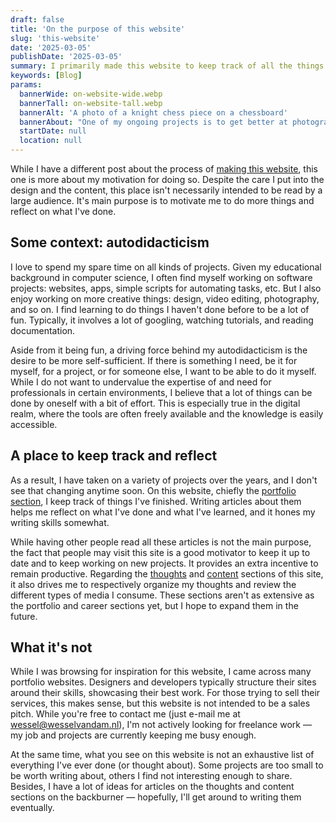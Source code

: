 ```yaml
---
draft: false
title: 'On the purpose of this website'
slug: 'this-website'
date: '2025-03-05'
publishDate: '2025-03-05'
summary: I primarily made this website to keep track of all the things I do, and to motivate me to do more things.
keywords: [Blog]
params:
  bannerWide: on-website-wide.webp
  bannerTall: on-website-tall.webp
  bannerAlt: 'A photo of a knight chess piece on a chessboard'
  bannerAbout: "One of my ongoing projects is to get better at photography and photo editing. When I got a fancy chess set from my parents, I practiced taking photos of it &mdash; this is one of the results. Getting better at chess is also on my list, but when my online play started to interfere with my productivity, I put it on hold. Autodiadacticism is great, but at times I have a hard time getting my priorities straight."
  startDate: null
  location: null
---
```


While I have a different post about the process of [making this website](/portfolio/my-website), this one is more about my motivation for doing so. Despite the care I put into the design and the content, this place isn't necessarily intended to be read by a large audience. It's main purpose is to motivate me to do more things and reflect on what I've done.

## Some context: autodidacticism
I love to spend my spare time on all kinds of projects. Given my educational background in computer science, I often find myself working on software projects: websites, apps, simple scripts for automating tasks, etc. But I also enjoy working on more creative things: design, video editing, photography, and so on. I find learning to do things I haven't done before to be a lot of fun. Typically, it involves a lot of googling, watching tutorials, and reading documentation.

Aside from it being fun, a driving force behind my autodidacticism is the desire to be more self-sufficient. If there is something I need, be it for myself, for a project, or for someone else, I want to be able to do it myself. While I do not want to undervalue the expertise of and need for professionals in certain environments, I believe that a lot of things can be done by oneself with a bit of effort. This is especially true in the digital realm, where the tools are often freely available and the knowledge is easily accessible.

## A place to keep track and reflect
As a result, I have taken on a variety of projects over the years, and I don't see that changing anytime soon. On this website, chiefly the [portfolio section](/portfolio), I keep track of things I've finished. Writing articles about them helps me reflect on what I've done and what I've learned, and it hones my writing skills somewhat.

While having other people read all these articles is not the main purpose, the fact that people may visit this site is a good motivator to keep it up to date and to keep working on new projects. It provides an extra incentive to remain productive. Regarding the [thoughts](/thoughts) and [content](/content) sections of this site, it also drives me to respectively organize my thoughts and review the different types of media I consume. These sections aren't as extensive as the portfolio and career sections yet, but I hope to expand them in the future.

## What it's not
While I was browsing for inspiration for this website, I came across many portfolio websites. Designers and developers typically structure their sites around their skills, showcasing their best work. For those trying to sell their services, this makes sense, but this website is not intended to be a sales pitch. While you're free to contact me (just e-mail me at [wessel@wesselvandam.nl](mailto:wessel@wesselvandam.nl)), I'm not actively looking for freelance work &mdash; my job and projects are currently keeping me busy enough.

At the same time, what you see on this website is not an exhaustive list of everything I've ever done (or thought about). Some projects are too small to be worth writing about, others I find not interesting enough to share. Besides, I have a lot of ideas for articles on the thoughts and content sections on the backburner &mdash; hopefully, I'll get around to writing them eventually.

